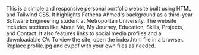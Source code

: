 This is a simple and responsive personal portfolio website built using HTML and Tailwind CSS. It highlights Fatheha Ahmed's background as a third-year Software Engineering student at Metropolitan University. The website includes sections like About Me, My Journey, Education, Skills, Projects, and Contact. It also features links to social media profiles and a downloadable CV. To view the site, open the index.html file in a browser. Replace profile.jpg and cv.pdf with your own files as needed.
